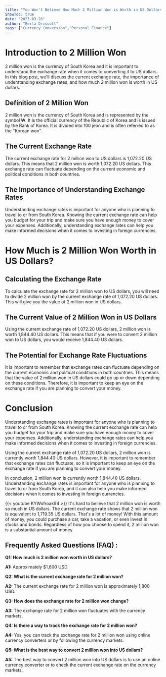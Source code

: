 ```yaml
---
title: "You Won't Believe How Much 2 Million Won is Worth in US Dollars!"
ShowToc: true 
date: "2023-03-28"
author: "Berta Driscoll" 
tags: ["Currency Conversion","Personal Finance"]
---
```

# Introduction to 2 Million Won

2 million won is the currency of South Korea and it is important to understand the exchange rate when it comes to converting it to US dollars. In this blog post, we'll discuss the current exchange rate, the importance of understanding exchange rates, and how much 2 million won is worth in US dollars.

## Definition of 2 Million Won

2 million won is the currency of South Korea and is represented by the symbol ₩. It is the official currency of the Republic of Korea and is issued by the Bank of Korea. It is divided into 100 jeon and is often referred to as the "Korean won".

## The Current Exchange Rate

The current exchange rate for 2 million won to US dollars is 1,072.20 US dollars. This means that 2 million won is worth 1,072.20 US dollars. This exchange rate can fluctuate depending on the current economic and political conditions in both countries.

## The Importance of Understanding Exchange Rates

Understanding exchange rates is important for anyone who is planning to travel to or from South Korea. Knowing the current exchange rate can help you budget for your trip and make sure you have enough money to cover your expenses. Additionally, understanding exchange rates can help you make informed decisions when it comes to investing in foreign currencies.

# How Much is 2 Million Won Worth in US Dollars?

## Calculating the Exchange Rate

To calculate the exchange rate for 2 million won to US dollars, you will need to divide 2 million won by the current exchange rate of 1,072.20 US dollars. This will give you the value of 2 million won in US dollars.

## The Current Value of 2 Million Won in US Dollars

Using the current exchange rate of 1,072.20 US dollars, 2 million won is worth 1,844.40 US dollars. This means that if you were to convert 2 million won to US dollars, you would receive 1,844.40 US dollars.

## The Potential for Exchange Rate Fluctuations

It is important to remember that exchange rates can fluctuate depending on the current economic and political conditions in both countries. This means that the value of 2 million won in US dollars could go up or down depending on these conditions. Therefore, it is important to keep an eye on the exchange rate if you are planning to convert your money.

# Conclusion

Understanding exchange rates is important for anyone who is planning to travel to or from South Korea. Knowing the current exchange rate can help you budget for your trip and make sure you have enough money to cover your expenses. Additionally, understanding exchange rates can help you make informed decisions when it comes to investing in foreign currencies.

Using the current exchange rate of 1,072.20 US dollars, 2 million won is currently worth 1,844.40 US dollars. However, it is important to remember that exchange rates can fluctuate, so it is important to keep an eye on the exchange rate if you are planning to convert your money.

In conclusion, 2 million won is currently worth 1,844.40 US dollars. Understanding exchange rates is important for anyone who is planning to travel to or from South Korea, and it can also help you make informed decisions when it comes to investing in foreign currencies.

{{< youtube KYWofroak94 >}} 
It's hard to believe that 2 million won is worth so much in US dollars. The current exchange rate shows that 2 million won is equivalent to 1,719.35 US dollars. That's a lot of money! With this amount of money, you could purchase a car, take a vacation, or even invest in stocks and bonds. Regardless of how you choose to spend it, 2 million won is a substantial amount of money.

## Frequently Asked Questions (FAQ) :
**Q1: How much is 2 million won worth in US dollars?**

**A1:** Approximately $1,800 USD.

**Q2: What is the current exchange rate for 2 million won?**

**A2:** The current exchange rate for 2 million won is approximately 1,800 USD.

**Q3: How does the exchange rate for 2 million won change?**

**A3:** The exchange rate for 2 million won fluctuates with the currency markets.

**Q4: Is there a way to track the exchange rate for 2 million won?**

**A4:** Yes, you can track the exchange rate for 2 million won using online currency converters or by following the currency markets.

**Q5: What is the best way to convert 2 million won into US dollars?**

**A5:** The best way to convert 2 million won into US dollars is to use an online currency converter or to check the current exchange rate on the currency markets.





